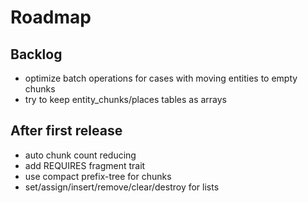 # Roadmap

## Backlog

- optimize batch operations for cases with moving entities to empty chunks
- try to keep entity_chunks/places tables as arrays

## After first release

- auto chunk count reducing
- add REQUIRES fragment trait
- use compact prefix-tree for chunks
- set/assign/insert/remove/clear/destroy for lists
